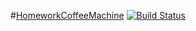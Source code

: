 #[HomeworkCoffeeMachine](https://zulfat95.github.io/Homework-wallpaper/)
[![Build Status](https://travis-ci.org/zulfat95/Homework-coffeemachine.svg?branch=master)](https://travis-ci.org/zulfat95/Homework-coffeemachine)